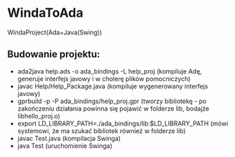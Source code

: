WindaToAda
==========

WindaProject(Ada+Java(Swing))


Budowanie projektu:
-------------------

* ada2java help.ads -o ada_bindings -L help_proj (kompiluje Adę, generuje interfejs javowy i w cholerę plików pomocniczych)
* javac Help/Help_Package.java (kompiluje wygenerowany interfejs javowy)
* gprbuild -p -P ada_bindings/help_proj.gpr (tworzy bibliotekę - po zakończeniu działania powinna się pojawić w folderze lib, bodajże libhello_proj.o) 
* export LD_LIBRARY_PATH=./ada_bindings/lib:$LD_LIBRARY_PATH (mówi systemowi, że ma szukać bibliotek również w folderze lib)
* javac Test.java (kompilacja Swinga)
* java Test (uruchomienie Swinga)
